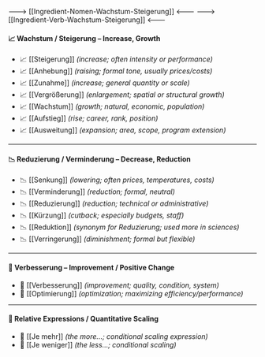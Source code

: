 
---> [[Ingredient-Nomen-Wachstum-Steigerung]] <---
---> [[Ingredient-Verb-Wachstum-Steigerung]] <---

#### 📈 Wachstum / Steigerung – Increase, Growth
- 📈 [[Steigerung]] *(increase; often intensity or performance)*
- 📈 [[Anhebung]] *(raising; formal tone, usually prices/costs)*
- 📈 [[Zunahme]] *(increase; general quantity or scale)*
- 📈 [[Vergrößerung]] *(enlargement; spatial or structural growth)*
- 📈 [[Wachstum]] *(growth; natural, economic, population)*
- 📈 [[Aufstieg]] *(rise; career, rank, position)*  
- 📈 [[Ausweitung]] *(expansion; area, scope, program extension)*

---

#### 📉 Reduzierung / Verminderung – Decrease, Reduction

- 📉 [[Senkung]] *(lowering; often prices, temperatures, costs)*
- 📉 [[Verminderung]] *(reduction; formal, neutral)*
- 📉 [[Reduzierung]] *(reduction; technical or administrative)*
- 📉 [[Kürzung]] *(cutback; especially budgets, staff)*
- 📉 [[Reduktion]] *(synonym for Reduzierung; used more in sciences)*
- 📉 [[Verringerung]] *(diminishment; formal but flexible)*

---

#### 🎯 Verbesserung – Improvement / Positive Change

- 🎯 [[Verbesserung]] *(improvement; quality, condition, system)*
- 🎯 [[Optimierung]] *(optimization; maximizing efficiency/performance)*

---

#### 🧠 Relative Expressions / Quantitative Scaling

- 🔄 [[Je mehr]] *(the more...; conditional scaling expression)*
- 🔄 [[Je weniger]] *(the less...; conditional scaling)*